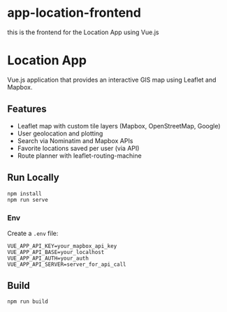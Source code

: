 # app-location-frontend
this is the frontend for the Location App using Vue.js

# Location App

Vue.js application that provides an interactive GIS map using Leaflet and Mapbox.

##  Features
-  Leaflet map with custom tile layers (Mapbox, OpenStreetMap, Google)
-  User geolocation and plotting
-  Search via Nominatim and Mapbox APIs
-  Favorite locations saved per user (via API)
-  Route planner with leaflet-routing-machine

##  Run Locally
```bash
npm install
npm run serve
```

###  Env
Create a `.env` file:
```
VUE_APP_API_KEY=your_mapbox_api_key
VUE_APP_API_BASE=your_localhost
VUE_APP_API_AUTH=your_auth
VUE_APP_API_SERVER=server_for_api_call
```

##  Build
```bash
npm run build
```
